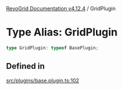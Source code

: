 [RevoGrid Documentation v4.12.4](README.md) / GridPlugin

# Type Alias: GridPlugin

```ts
type GridPlugin: typeof BasePlugin;
```

## Defined in

[src/plugins/base.plugin.ts:102](https://github.com/revolist/revogrid/blob/648f56ecfc5430eb0184373ea33dd565a6a33bb9/src/plugins/base.plugin.ts#L102)
